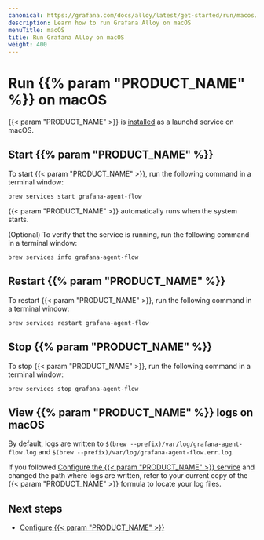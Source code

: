 ```yaml
---
canonical: https://grafana.com/docs/alloy/latest/get-started/run/macos/
description: Learn how to run Grafana Alloy on macOS
menuTitle: macOS
title: Run Grafana Alloy on macOS
weight: 400
---
```


# Run {{% param "PRODUCT_NAME" %}} on macOS

{{< param "PRODUCT_NAME" >}} is [installed][InstallMacOS] as a launchd service on macOS.

## Start {{% param "PRODUCT_NAME" %}}

To start {{< param "PRODUCT_NAME" >}}, run the following command in a terminal window:

```shell
brew services start grafana-agent-flow
```

{{< param "PRODUCT_NAME" >}} automatically runs when the system starts.

(Optional) To verify that the service is running, run the following command in a terminal window:

```shell
brew services info grafana-agent-flow
```

## Restart {{% param "PRODUCT_NAME" %}}

To restart {{< param "PRODUCT_NAME" >}}, run the following command in a terminal window:

```shell
brew services restart grafana-agent-flow
```

## Stop {{% param "PRODUCT_NAME" %}}

To stop {{< param "PRODUCT_NAME" >}}, run the following command in a terminal window:

```shell
brew services stop grafana-agent-flow
```

## View {{% param "PRODUCT_NAME" %}} logs on macOS

By default, logs are written to `$(brew --prefix)/var/log/grafana-agent-flow.log` and `$(brew --prefix)/var/log/grafana-agent-flow.err.log`.

If you followed [Configure the {{< param "PRODUCT_NAME" >}} service][ConfigureService] and changed the path where logs are written, refer to your current copy of the {{< param "PRODUCT_NAME" >}} formula to locate your log files.

## Next steps

- [Configure {{< param "PRODUCT_NAME" >}}][ConfigureMacOS]

[InstallMacOS]: ../../install/macos/
[ConfigureMacOS]: ../../../tasks/configure/configure-macos/
[ConfigureService]: ../../../tasks/configure/configure-macos/#configure-the-grafana-alloy-service
